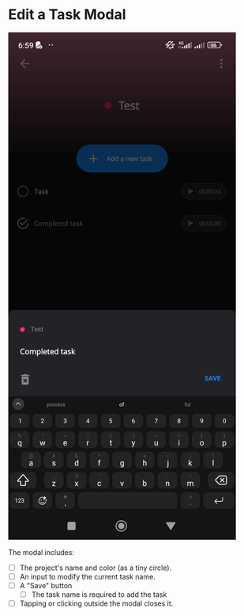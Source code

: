 # Edit a Task Modal

![screenshot](images/project-screen-tasks-tab-edit-task-modal.jpeg)

The modal includes:

- [ ] The project's name and color (as a tiny circle).
- [ ] An input to modify the current task name.
- [ ] A "Save" button
  - [ ] The task name is required to add the task
- [ ] Tapping or clicking outside the modal closes it.
